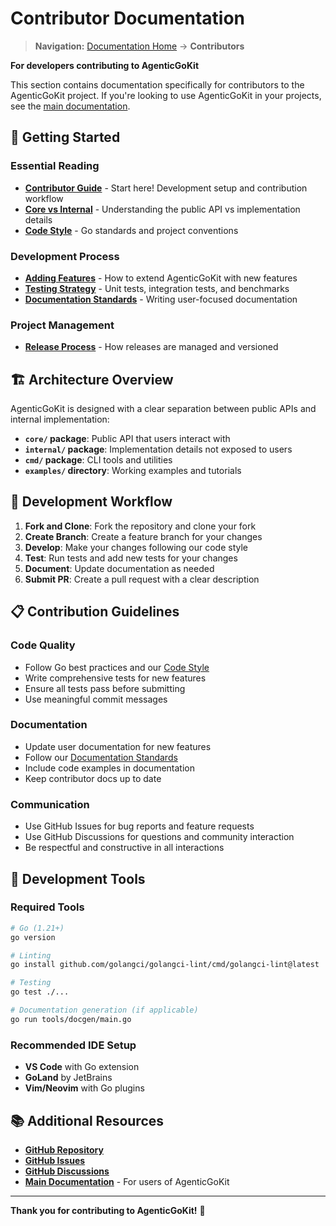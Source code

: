 # Contributor Documentation

> **Navigation:** [Documentation Home](../README.md) → **Contributors**

**For developers contributing to AgenticGoKit**

This section contains documentation specifically for contributors to the AgenticGoKit project. If you're looking to use AgenticGoKit in your projects, see the [main documentation](../README.md).

## 🚀 Getting Started

### **Essential Reading**
- **[Contributor Guide](ContributorGuide.md)** - Start here! Development setup and contribution workflow
- **[Core vs Internal](CoreVsInternal.md)** - Understanding the public API vs implementation details
- **[Code Style](CodeStyle.md)** - Go standards and project conventions

### **Development Process**
- **[Adding Features](AddingFeatures.md)** - How to extend AgenticGoKit with new features
- **[Testing Strategy](Testing.md)** - Unit tests, integration tests, and benchmarks
- **[Documentation Standards](DocsStandards.md)** - Writing user-focused documentation

### **Project Management**
- **[Release Process](ReleaseProcess.md)** - How releases are managed and versioned

## 🏗️ Architecture Overview

AgenticGoKit is designed with a clear separation between public APIs and internal implementation:

- **`core/` package**: Public API that users interact with
- **`internal/` package**: Implementation details not exposed to users
- **`cmd/` package**: CLI tools and utilities
- **`examples/` directory**: Working examples and tutorials

## 🧪 Development Workflow

1. **Fork and Clone**: Fork the repository and clone your fork
2. **Create Branch**: Create a feature branch for your changes
3. **Develop**: Make your changes following our code style
4. **Test**: Run tests and add new tests for your changes
5. **Document**: Update documentation as needed
6. **Submit PR**: Create a pull request with a clear description

## 📋 Contribution Guidelines

### **Code Quality**
- Follow Go best practices and our [Code Style](CodeStyle.md)
- Write comprehensive tests for new features
- Ensure all tests pass before submitting
- Use meaningful commit messages

### **Documentation**
- Update user documentation for new features
- Follow our [Documentation Standards](DocsStandards.md)
- Include code examples in documentation
- Keep contributor docs up to date

### **Communication**
- Use GitHub Issues for bug reports and feature requests
- Use GitHub Discussions for questions and community interaction
- Be respectful and constructive in all interactions

## 🔧 Development Tools

### **Required Tools**
```bash
# Go (1.21+)
go version

# Linting
go install github.com/golangci/golangci-lint/cmd/golangci-lint@latest

# Testing
go test ./...

# Documentation generation (if applicable)
go run tools/docgen/main.go
```

### **Recommended IDE Setup**
- **VS Code** with Go extension
- **GoLand** by JetBrains
- **Vim/Neovim** with Go plugins

## 📚 Additional Resources

- **[GitHub Repository](https://github.com/kunalkushwaha/agentflow)**
- **[GitHub Issues](https://github.com/kunalkushwaha/agentflow/issues)**
- **[GitHub Discussions](https://github.com/kunalkushwaha/agentflow/discussions)**
- **[Main Documentation](../README.md)** - For users of AgenticGoKit

---

**Thank you for contributing to AgenticGoKit!** 🎉